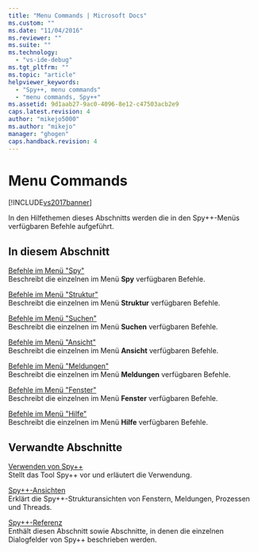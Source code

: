 ```yaml
---
title: "Menu Commands | Microsoft Docs"
ms.custom: ""
ms.date: "11/04/2016"
ms.reviewer: ""
ms.suite: ""
ms.technology: 
  - "vs-ide-debug"
ms.tgt_pltfrm: ""
ms.topic: "article"
helpviewer_keywords: 
  - "Spy++, menu commands"
  - "menu commands, Spy++"
ms.assetid: 9d1aab27-9ac0-4096-8e12-c47503acb2e9
caps.latest.revision: 4
author: "mikejo5000"
ms.author: "mikejo"
manager: "ghogen"
caps.handback.revision: 4
---
```

# Menu Commands
[!INCLUDE[vs2017banner](../code-quality/includes/vs2017banner.md)]

In den Hilfethemen dieses Abschnitts werden die in den Spy\+\+\-Menüs verfügbaren Befehle aufgeführt.  
  
## In diesem Abschnitt  
 [Befehle im Menü "Spy"](../debugger/spy-menu-commands.md)  
 Beschreibt die einzelnen im Menü **Spy** verfügbaren Befehle.  
  
 [Befehle im Menü "Struktur"](../debugger/tree-menu-commands.md)  
 Beschreibt die einzelnen im Menü **Struktur** verfügbaren Befehle.  
  
 [Befehle im Menü "Suchen"](../debugger/search-menu-commands.md)  
 Beschreibt die einzelnen im Menü **Suchen** verfügbaren Befehle.  
  
 [Befehle im Menü "Ansicht"](../debugger/view-menu-commands.md)  
 Beschreibt die einzelnen im Menü **Ansicht** verfügbaren Befehle.  
  
 [Befehle im Menü "Meldungen"](../debugger/messages-menu-commands.md)  
 Beschreibt die einzelnen im Menü **Meldungen** verfügbaren Befehle.  
  
 [Befehle im Menü "Fenster"](../debugger/window-menu-commands.md)  
 Beschreibt die einzelnen im Menü **Fenster** verfügbaren Befehle.  
  
 [Befehle im Menü "Hilfe"](../debugger/help-menu-commands.md)  
 Beschreibt die einzelnen im Menü **Hilfe** verfügbaren Befehle.  
  
## Verwandte Abschnitte  
 [Verwenden von Spy\+\+](../debugger/using-spy-increment.md)  
 Stellt das Tool Spy\+\+ vor und erläutert die Verwendung.  
  
 [Spy\+\+\-Ansichten](../debugger/spy-increment-views.md)  
 Erklärt die Spy\+\+\-Strukturansichten von Fenstern, Meldungen, Prozessen und Threads.  
  
 [Spy\+\+\-Referenz](../debugger/spy-increment-reference.md)  
 Enthält diesen Abschnitt sowie Abschnitte, in denen die einzelnen Dialogfelder von Spy\+\+ beschrieben werden.